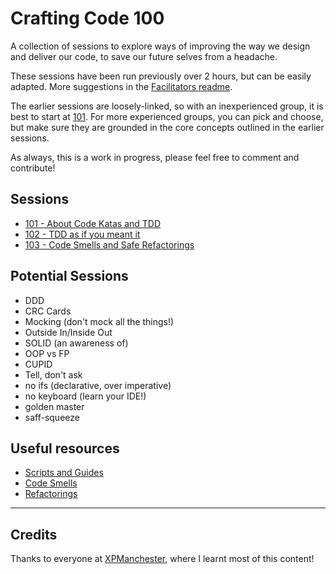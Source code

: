 # Crafting Code 100

A collection of sessions to explore ways of improving the way we design and deliver our code, to save our future selves from a headache.

These sessions have been run previously over 2 hours, but can be easily adapted. More suggestions in the [Facilitators readme](./Resources/facilitators-README.md).

The earlier sessions are loosely-linked, so with an inexperienced group, it is best to start at [101](./101). For more experienced groups, you can pick and choose, but make sure they are grounded in the core concepts outlined in the earlier sessions.

As always, this is a work in progress, please feel free to comment and contribute!

## Sessions

- [101 - About Code Katas and TDD](./101/)
- [102 - TDD as if you meant it](./102/)
- [103 - Code Smells and Safe Refactorings](./103/)

## Potential Sessions

- DDD
- CRC Cards
- Mocking (don't mock all the things!)
- Outside In/Inside Out
- SOLID (an awareness of)
- OOP vs FP
- CUPID
- Tell, don't ask
- no ifs (declarative, over imperative)
- no keyboard (learn your IDE!)
- golden master
- saff-squeeze

## Useful resources

- [Scripts and Guides](./Resources/)
- [Code Smells](https://refactoring.guru/refactoring/smells)
- [Refactorings](https://refactoring.guru/refactoring/techniques)

---

## Credits

Thanks to everyone at [XPManchester](https://xpmanchester.wordpress.com/), where I learnt most of this content!
